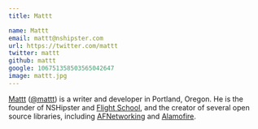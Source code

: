 ```yaml
---
title: Mattt

name: Mattt
email: mattt@nshipster.com
url: https://twitter.com/mattt
twitter: mattt
github: mattt
google: 106751358503565042647
image: mattt.jpg
---
```


[Mattt](https://github.com/mattt) ([@mattt](https://twitter.com/mattt))
is a writer and developer in Portland, Oregon.
He is the founder of NSHipster and [Flight School](https://flightdotschool.com),
and the creator of several open source libraries,
including [AFNetworking](https://github.com/afnetworking/afnetworking)
and [Alamofire](https://github.com/alamofire/alamofire).
